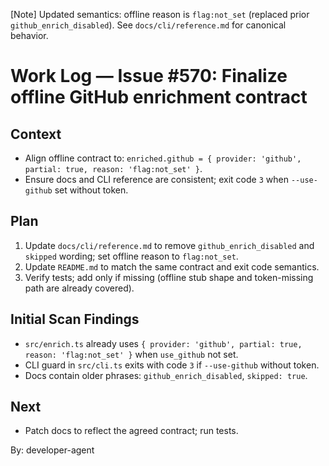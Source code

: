[Note] Updated semantics: offline reason is `flag:not_set` (replaced prior `github_enrich_disabled`). See `docs/cli/reference.md` for canonical behavior.

# Work Log — Issue #570: Finalize offline GitHub enrichment contract

## Context

- Align offline contract to: `enriched.github = { provider: 'github', partial: true, reason: 'flag:not_set' }`.
- Ensure docs and CLI reference are consistent; exit code `3` when `--use-github` set without token.

## Plan

1. Update `docs/cli/reference.md` to remove `github_enrich_disabled` and `skipped` wording; set offline reason to `flag:not_set`.
2. Update `README.md` to match the same contract and exit code semantics.
3. Verify tests; add only if missing (offline stub shape and token-missing path are already covered).

## Initial Scan Findings

- `src/enrich.ts` already uses `{ provider: 'github', partial: true, reason: 'flag:not_set' }` when `use_github` not set.
- CLI guard in `src/cli.ts` exits with code `3` if `--use-github` without token.
- Docs contain older phrases: `github_enrich_disabled`, `skipped: true`.

## Next

- Patch docs to reflect the agreed contract; run tests.

By: developer-agent
